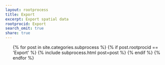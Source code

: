 ```yaml
---
layout: rootprocess
title: Export
excerpt: Export spatial data
rootprocid: Export
search_omit: true
share: true
---
```


<ul class='post-list'>
{% for post in site.categories.subprocess %}
  {% if post.rootprocid == 'Export' %}
    {% include subprocess.html post=post %}
  {% endif %}
{% endfor %}
</ul>
